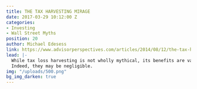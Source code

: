 ```yaml
---
title: THE TAX HARVESTING MIRAGE
date: 2017-03-29 10:12:00 Z
categories:
- Investing
- Wall Street Myths
position: 20
author: Michael Edesess
link: https://www.advisorperspectives.com/articles/2014/08/12/the-tax-harvesting-mirage
lead: |-
  While tax loss harvesting is not wholly mythical, its benefits are vastly overstated.
  Indeed, they may be negligible.
img: "/uploads/500.png"
bg_img_darken: true
---
```


